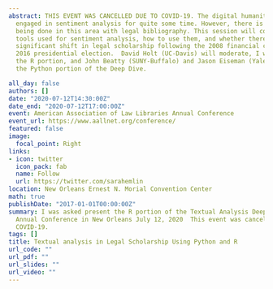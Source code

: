 ```yaml
---
abstract: THIS EVENT WAS CANCELLED DUE TO COVID-19. The digital humanities have been
  engaged in sentiment analysis for quite some time. However, there is little work
  being done in this area with legal bibliography. This session will cover the basic
  tools used for sentiment analysis, how to use them, and whether there was a statistically
  significant shift in legal scholarship following the 2008 financial crisis and the
  2016 presidential election.  David Holt (UC-Davis) will moderate, I will present
  the R portion, and John Beatty (SUNY-Buffalo) and Jason Eiseman (Yale) will present
  the Python portion of the Deep Dive.

all_day: false
authors: []
date: "2020-07-12T14:30:00Z"
date_end: "2020-07-12T17:00:00Z"
event: American Association of Law Libraries Annual Conference
event_url: https://www.aallnet.org/conference/
featured: false
image:
  focal_point: Right
links:
- icon: twitter
  icon_pack: fab
  name: Follow
  url: https://twitter.com/sarahemlin
location: New Orleans Ernest N. Morial Convention Center
math: true
publishDate: "2017-01-01T00:00:00Z"
summary: I was asked present the R portion of the Textual Analysis Deep Dive at AALL's
  Annual Conference in New Orleans July 12, 2020  This event was cancelled due to
  COVID-19.
tags: []
title: Textual analysis in Legal Scholarship Using Python and R
url_code: ""
url_pdf: ""
url_slides: ""
url_video: ""
---
```

